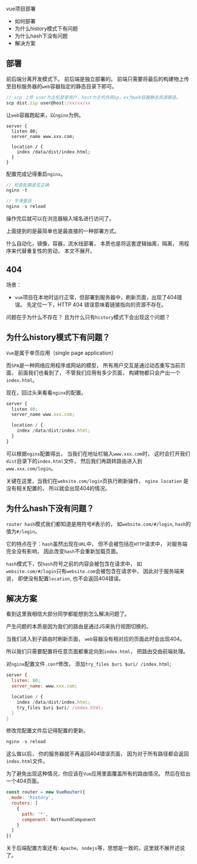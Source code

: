 
vue项目部署
- 如何部署
- 为什么history模式下有问题
- 为什么hash下没有问题
- 解决方案

## 部署

前后端分离开发模式下。
前后端是独立部署的。
前端只需要将最后的构建物上传至目标服务器的`web`容器指定的静态目录下即可。

```js
// scp 上传 user为主机登录用户，host为主机外网ip，xx为web容器静态资源路径。
scp dist.zip user@host:/xx/xx/xx
```

让`web`容器跑起来，以`nginx`为例。

```
server {
  listen 80;
  server_name www.xxx.com;

  location / {
    index /data/dist/index.html;
  }
}
```

配置完成记得重启`nginx`。

```js
// 检查配置是否正确
nginx -t

// 平滑重启
nginx -s reload
```
操作完后就可以在浏览器输入域名进行访问了。

上面提到的是最简单也是最直接的一种部署方式。

什么自动化，镜像，容器，流水线部署，
本质也是将这套逻辑抽离，隔离，
用程序来代替重复性的劳动，
本文不展开。

## 404

场景：

- `vue`项目在本地时运行正常，但部署到服务器中，刷新页面，出现了404错误。
先定位一下，HTTP 404 错误意味着链接指向的资源不存在。

问题在于为什么不存在？
且为什么只有`history`模式下会出现这个问题？

## 为什么history模式下有问题？

`Vue`是属于单页应用（single page application）

而`SPA`是一种网络应用程序或网站的模型，
所有用户交互是通过动态重写当前页面，
前面我们也看到了，
不管我们应用有多少页面，
构建物都只会产出一个`index.html`。

现在，回过头来看看`nginx`的配置。

```js
server {
  listen 80;
  server_name www.xxx.com;

  location / {
    index /data/dist/index.html;
  }
}
```
可以根据`nginx`配置得出，
当我们在地址栏输入`www.xxx.com`时，
这时会打开我们`dist`目录下的`index.html`文件，
然后我们再跳转路由进入到`www.xxx.com/login`。

关键在这里，当我们在`website.com/login`页执行刷新操作，
`nginx location` 是没有相关配置的，
所以就会出现404的情况。

## 为什么hash下没有问题？

`router hash`模式我们都知道是用符号#表示的，
如`website.com/#/login`,
`hash`的值为`#/login`。

它的特点在于：`hash`虽然出现在`URL`中，
但不会被包括在`HTTP`请求中，
对服务端完全没有影响，
因此改变`hash`不会重新加载页面。

`hash`模式下，仅`hash`符号之前的内容会被包含在请求中，
如`website.com/#/login`只有`website.com`会被包含在请求中，
因此对于服务端来说，
即使没有配置`location`,
也不会返回404错误。

## 解决方案

看到这里我相信大部分同学都能想到怎么解决问题了。

产生问题的本质是因为我们的路由是通过JS来执行视图切换的。

当我们进入到子路由时刷新页面，
`web`容器没有相对应的页面此时会出现404。

所以我们只需要配置将任意页面都重定向到`index.html`，
把路由交由前端处理。

对`nginx`配置文件`.conf`修改，
添加`try_files $uri $uri/ /index.html`;

```js
server {
  listen: 80;
  server_name: www.xxx.com;

  location / {
    index /data/dist/index.html;
    try_files $uri $uri/ /index.html;
  }
}
```
修改完配置文件后记得配置的更新。

```js
nginx -s reload
```
这么做以后，
你的服务器就不再返回404错误页面，
因为对于所有路径都会返回`index.html`文件。

为了避免出现这种情况，你应该在`Vue`应用里面覆盖所有的路由情况。
然后在给出一个404页面。
```js
const router = new VueRouter({
  mode: 'history',
  routers: [
    {
      path: '*',
      component: NotFoundComponent
    }
  ]
})
```
关于后端配置方案还有: `Apache`、`nodejs`等，思想是一致的，这里就不展开述说了。



